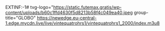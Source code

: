 EXTINF:-1# tvg-logo="https://static.futemax.gratis/wp-content/uploads/b60c1ffd4630f5d8213b58f4c049ea40.jpeg
group-title="GLOBO"
https://newedge.eu-central-1.edge.mycdn.live/live/vintequatrohrs1/vintequatrohrs1_2000/index.m3u8
